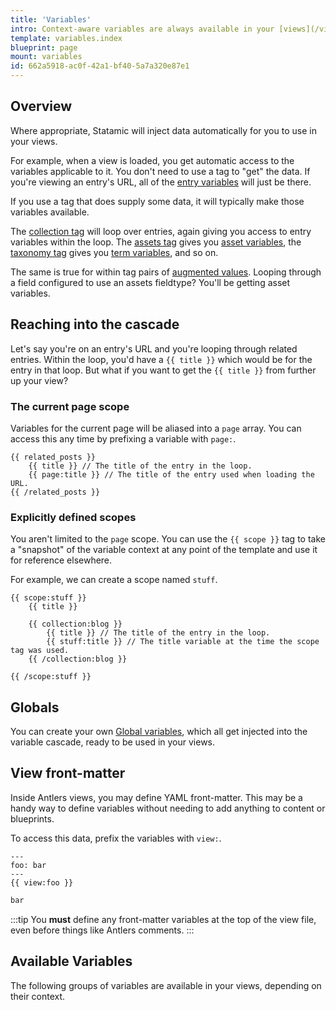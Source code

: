```yaml
---
title: 'Variables'
intro: Context-aware variables are always available in your [views](/views), giving you access to dynamic information about the current URL, user, loaded entry, site settings, and more.
template: variables.index
blueprint: page
mount: variables
id: 662a5918-ac0f-42a1-bf40-5a7a320e87e1
---
```

## Overview

Where appropriate, Statamic will inject data automatically for you to use in your views.

For example, when a view is loaded, you get automatic access to the variables applicable to it. You don't need to use a tag to "get" the data. If you're viewing an entry's URL, all of the [entry variables](#entry-variables) will just be there.

If you use a tag that does supply some data, it will typically make those variables available.

The [collection tag](/tags/collection) will loop over entries, again giving you access to entry variables within the loop. The [assets tag](/tags/assets) gives you [asset variables](#asset-variables), the [taxonomy tag](/tags/taxonomy) gives you [term variables](#term-variables), and so on.

The same is true for within tag pairs of [augmented values](/augmentation). Looping through a field configured to use an assets fieldtype? You'll be getting asset variables.


## Reaching into the cascade

Let's say you're on an entry's URL and you're looping through related entries. Within the loop, you'd have a `{{ title }}` which would be for the entry in that loop. But what if you want to get the `{{ title }}` from further up your view?

### The current page scope

Variables for the current page will be aliased into a `page` array. You can access this any time by prefixing a variable with `page:`.

```
{{ related_posts }}
    {{ title }} // The title of the entry in the loop.
    {{ page:title }} // The title of the entry used when loading the URL.
{{ /related_posts }}
```

### Explicitly defined scopes

You aren't limited to the `page` scope. You can use the `{{ scope }}` tag to take a "snapshot" of the variable context at any point of the template and use it for reference elsewhere.

For example, we can create a scope named `stuff`.

```
{{ scope:stuff }}
    {{ title }}

    {{ collection:blog }}
        {{ title }} // The title of the entry in the loop.
        {{ stuff:title }} // The title variable at the time the scope tag was used.
    {{ /collection:blog }}

{{ /scope:stuff }}
```


## Globals

You can create your own [Global variables](/globals), which all get injected into the variable cascade, ready to be used in your views.

## View front-matter

Inside Antlers views, you may define YAML front-matter. This may be a handy way to define variables without needing to add anything to content or blueprints.

To access this data, prefix the variables with `view:`.

```
---
foo: bar
---
{{ view:foo }}
```
```html
bar
```

:::tip
You **must** define any front-matter variables at the top of the view file, even before things like Antlers comments.
:::

## Available Variables

The following groups of variables are available in your views, depending on their context.
